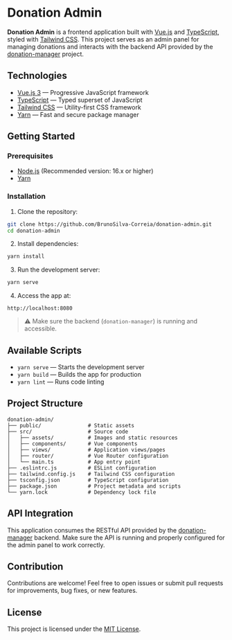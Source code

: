 # Donation Admin

**Donation Admin** is a frontend application built with [Vue.js](https://vuejs.org/) and [TypeScript](https://www.typescriptlang.org/), styled with [Tailwind CSS](https://tailwindcss.com/).
This project serves as an admin panel for managing donations and interacts with the backend API provided by the [donation-manager](https://github.com/BrunoSilva-Correia/donation-manager) project.

## Technologies

- [Vue.js 3](https://vuejs.org/) — Progressive JavaScript framework
- [TypeScript](https://www.typescriptlang.org/) — Typed superset of JavaScript
- [Tailwind CSS](https://tailwindcss.com/) — Utility-first CSS framework
- [Yarn](https://yarnpkg.com/) — Fast and secure package manager

## Getting Started

### Prerequisites

- [Node.js](https://nodejs.org/) (Recommended version: 16.x or higher)
- [Yarn](https://yarnpkg.com/)

### Installation

1. Clone the repository:

```bash
git clone https://github.com/BrunoSilva-Correia/donation-admin.git
cd donation-admin
```

2. Install dependencies:

```bash
yarn install
```

3. Run the development server:

```bash
yarn serve
```

4. Access the app at:

```
http://localhost:8080
```

> ⚠️ Make sure the backend (`donation-manager`) is running and accessible.

## Available Scripts

- `yarn serve` — Starts the development server
- `yarn build` — Builds the app for production
- `yarn lint` — Runs code linting

## Project Structure

```
donation-admin/
├── public/               # Static assets
├── src/                  # Source code
│   ├── assets/           # Images and static resources
│   ├── components/       # Vue components
│   ├── views/            # Application views/pages
│   ├── router/           # Vue Router configuration
│   └── main.ts           # App entry point
├── .eslintrc.js          # ESLint configuration
├── tailwind.config.js    # Tailwind CSS configuration
├── tsconfig.json         # TypeScript configuration
├── package.json          # Project metadata and scripts
└── yarn.lock             # Dependency lock file
```

## API Integration

This application consumes the RESTful API provided by the [donation-manager](https://github.com/BrunoSilva-Correia/donation-manager) backend.
Make sure the API is running and properly configured for the admin panel to work correctly.

## Contribution

Contributions are welcome! Feel free to open issues or submit pull requests for improvements, bug fixes, or new features.

## License

This project is licensed under the [MIT License](LICENSE).
